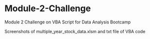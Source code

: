 # Module-2-Challenge
Module 2 Challenge on VBA Script for Data Analysis Bootcamp 

Screenshots of multiple_year_stock_data.xlsm and txt file of VBA code 

